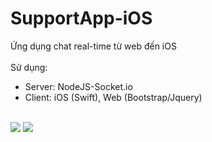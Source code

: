 # SupportApp-iOS

Ứng dụng chat real-time từ web đến iOS <br><br>
Sử dụng:
<ul>
<li>Server: NodeJS-Socket.io</li>
<li>Client: iOS (Swift), Web (Bootstrap/Jquery)</li>
</ul>

<br>

<img src="https://i.imgur.com/AfoaG36.png" />
<img src="https://i.imgur.com/5ojmc6J.png" />
